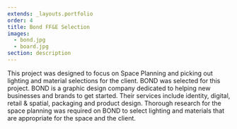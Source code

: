 ```yaml
---
extends: _layouts.portfolio
order: 4
title: Bond FF&E Selection
images:
  - bond.jpg
  - board.jpg
section: description
---
```

This project was designed to focus on Space Planning and picking out lighting and material selections for the client. BOND was selected for this project. BOND is a graphic design company dedicated to helping new businesses and brands to get started. Their services include identity, digital, retail & spatial, packaging and product design. Thorough research for the space planning was required on BOND to select lighting and materials that are appropriate for the space and the client.